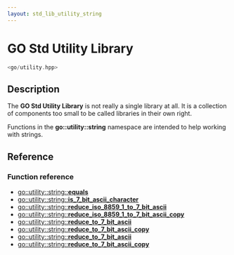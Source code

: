 ```yaml
---
layout: std_lib_utility_string
---
```


# GO Std Utility Library

```c++
<go/utility.hpp>
```

## Description

The **GO Std Utility Library** is not really a single library at all. It is a collection
of components too small to be called libraries in their own right.

Functions in the **go\::utility\::string** namespace are intended to help working
with strings.

## Reference

### Function reference

* [go\::utility\::string\::**equals**](./function_template_equals.html)
* [go\::utility\::string\::**is_7_bit_ascii_character**](./function_template_is_7_bit_ascii_character.html)
* [go\::utility\::string\::**reduce_iso_8859_1_to_7_bit_ascii**](./function_template_reduce_iso_8859_1_to_7_bit_ascii.html)
* [go\::utility\::string\::**reduce_iso_8859_1_to_7_bit_ascii_copy**](./function_template_reduce_iso_8859_1_to_7_bit_ascii_copy.html)
* [go\::utility\::string\::**reduce_to_7_bit_ascii**](./function_template_reduce_to_7_bit_ascii.html)
* [go\::utility\::string\::**reduce_to_7_bit_ascii_copy**](./function_template_reduce_to_7_bit_ascii_copy.html)
* [go\::utility\::string\::**reduce_to_7_bit_ascii**](./function_template_reduce_to_7_bit_ascii.html)
* [go\::utility\::string\::**reduce_to_7_bit_ascii_copy**](./function_template_reduce_to_7_bit_ascii_copy.html)
